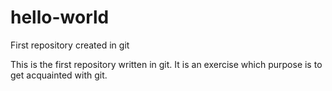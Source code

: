 # hello-world
First repository created in git

This is the first repository written in git.
It is an exercise which purpose is to get acquainted with git.
